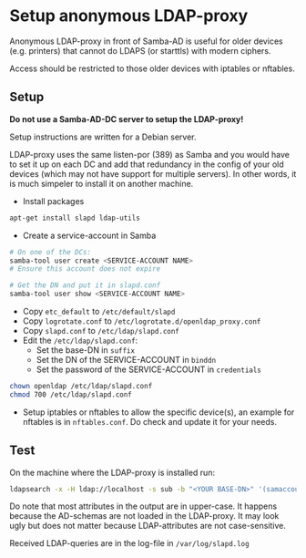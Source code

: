 # Setup anonymous LDAP-proxy

Anonymous LDAP-proxy in front of Samba-AD is useful for older devices (e.g. printers) that cannot do LDAPS (or starttls) with modern ciphers.

Access should be restricted to those older devices with iptables or nftables.

## Setup

**Do not use a Samba-AD-DC server to setup the LDAP-proxy!** 

Setup instructions are written for a Debian server.

LDAP-proxy uses the same listen-por (389) as Samba and you would have to set it up on each DC and add that redundancy in 
the config of your old devices (which may not have support for multiple servers). In other words, it is much simpeler to 
install it on another machine. 

- Install packages

```bash
apt-get install slapd ldap-utils
```

- Create a service-account in Samba

```bash
# On one of the DCs:
samba-tool user create <SERVICE-ACCOUNT NAME>
# Ensure this account does not expire

# Get the DN and put it in slapd.conf
samba-tool user show <SERVICE-ACCOUNT NAME>
```

- Copy `etc_default` to `/etc/default/slapd`
- Copy `logrotate.conf` to `/etc/logrotate.d/openldap_proxy.conf`
- Copy `slapd.conf` to `/etc/ldap/slapd.conf`
- Edit the `/etc/ldap/slapd.conf`:
  - Set the base-DN in `suffix`
  - Set the DN of the SERVICE-ACCOUNT in `binddn`
  - Set the password of the SERVICE-ACCOUNT in `credentials`

```bash
chown openldap /etc/ldap/slapd.conf
chmod 700 /etc/ldap/slapd.conf
```

- Setup iptables or nftables to allow the specific device(s), an example for nftables is in `nftables.conf`. 
  Do check and update it for your needs.

## Test

On the machine where the LDAP-proxy is installed run:

```bash
ldapsearch -x -H ldap://localhost -s sub -b "<YOUR BASE-DN>" '(samaccountname=<SERVICE-ACCOUNT NAME>)'
```

Do note that most attributes in the output are in upper-case. 
It happens because the AD-schemas are not loaded in the LDAP-proxy. 
It may look ugly but does not matter because LDAP-attributes are not case-sensitive.

Received LDAP-queries are in the log-file in `/var/log/slapd.log`
